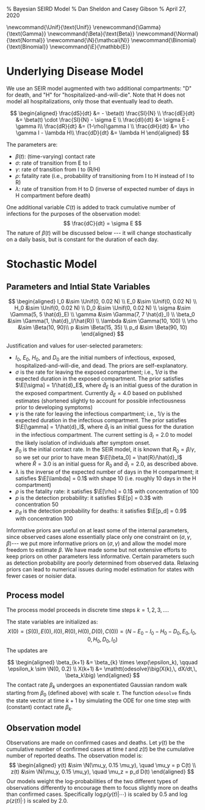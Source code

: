 % Bayesian SEIRD Model
% Dan Sheldon and Casey Gibson
% April 27, 2020

\newcommand{\Unif}{\text{Unif}}
\renewcommand{\Gamma}{\text{Gamma}}
\newcommand{\Beta}{\text{Beta}}
\newcommand{\Normal}{\text{Normal}}
\newcommand{\N}{\mathcal{N}}
\newcommand{\Binomial}{\text{Binomial}}
\newcommand{\E}{\mathbb{E}}


# Underlying Disease Model 
We use an SEIR model augmented with two additional compartments: "D" for death, and "H" for "hospitalized-and-will-die". Note that H does not model all hospitalizations, only those that eventually lead to death.

$$
\begin{aligned}
\frac{dS}{dt} &= - \beta(t) \frac{SI}{N}  \\
\frac{dE}{dt} &= \beta(t) \cdot \frac{SI}{N} - \sigma E \\
\frac{dI}{dt} &= \sigma E - \gamma I\\
\frac{dR}{dt} &= (1-\rho)\gamma I  \\
\frac{dH}{dt} &= \rho \gamma I - \lambda H\\
\frac{dD}{dt} &= \lambda H 
\end{aligned}
$$

The parameters are:

* $\beta(t)$: (time-varying) contact rate
* $\sigma$: rate of transition from E to I
* $\gamma$: rate of transition from I to (R/H)
* $\rho$: fatality rate (i.e., probability of transitioning from I to H instead of I to R)
* $\lambda$: rate of transition from H to D (inverse of expected number of days in H compartment before death)

One additional variable $C(t)$ is added to track cumulative number of infections for the purposes of the observation model:
$$
\frac{dC}{dt} = \sigma E
$$
The nature of $\beta(t)$ will be discussed below --- it will change stochastically on a daily basis, but is constant for the duration of each day.


# Stochastic Model
## Parameters and Intial State Variables

$$
\begin{aligned}
I_0 &\sim \Unif(0, 0.02 N) \\
E_0 &\sim \Unif(0, 0.02 N) \\
H_0 &\sim \Unif(0, 0.02 N) \\
D_0 &\sim \Unif(0, 0.02 N) \\
\sigma &\sim \Gamma(5, 5 \hat{d}_E) \\
\gamma &\sim \Gamma(7, 7 \hat{d}_I) \\
\beta_0 &\sim \Gamma(1, \hat{d}_I/\hat{R}) \\
\lambda &\sim \Gamma(10, 100) \\
\rho &\sim \Beta(10, 90)\\
p &\sim \Beta(15, 35) \\
p_d &\sim \Beta(90, 10) 
\end{aligned}
$$

Justification and values for user-selected parameters: 

* $I_0$, $E_0$, $H_0$, and $D_0$ are the initial numbers of infectious, exposed, hospitalized-and-will-die, and dead. The priors are self-explanatory.
* $\sigma$ is the rate for leaving the exposed compartment; i.e., $1/\sigma$ is the expected duration in the exposed compartment. The prior satisfies $\E[\sigma] = 1/\hat{d}_E$, where $\hat{d}_E$ is an initial guess of the duration in the exposed compartment. Currently $\hat{d}_E = 4.0$ based on published estimates (shortened slightly to account for possible infectiousness prior to developing symptoms)
* $\gamma$ is the rate for leaving the infectious compartment; i.e., $1/\gamma$ is the expected duration in the infectious compartment. The prior satisfies $\E[\gamma] = 1/\hat{d}_I$, where $\hat{d}_I$ is an initial guess for the duration in the infectious compartment. The current setting is $\hat{d}_I = 2.0$ to model the likely isolation of individuals after symptom onset. 
* $\beta_0$ is the initial contact rate. In the SEIR model, it is known that $R_0 = \beta/\gamma$, so we set our prior to have mean $\E[\beta_0] = \hat{R}/\hat{d}_I$ where $\hat{R} = 3.0$ is an initial guess for $R_0$ and $\hat{d}_I = 2.0$, as described above.
* $\lambda$ is the inverse of the expected number of days in the H compartment; it satisfies $\E[\lambda] = 0.1$ with shape 10 (i.e. roughly 10 days in the H compartment)
* $\rho$ is the fatality rate: it satisfies $\E[\rho] = 0.1$ with concentration of $100$
* $p$ is the detection probability: it satisfies $\E[p] = 0.3$ with concentration 50
* $p_d$ is the detection probability for deaths: it satisfies $\E[p_d] = 0.9$ with concentration 100

Informative priors are useful on at least some of the internal parameters, since observed cases alone essentially place only one constraint on $(\sigma, \gamma, \beta)$--- we put more informative priors on $(\sigma, \gamma)$ and allow the model more freedom to estimate $\beta$. We have made some but not extensive efforts to keep priors on other parameters less informative. Certain parameters such as detection probability are poorly determined from observed data. Relaxing priors can lead to numerical issues during model estimation for states with fewer cases or noisier data.

## Process model
The process model proceeds in discrete time steps $k=1, 2, 3, \ldots$.

The state variables are initialized as:
$$
X(0) = \big(S(0), E(0), I(0), R(0), H(0), D(0), C(0)\big) = \big(N-E_0-I_0-H_0-D_0,E_0,I_0, 0, H_0, D_0, I_0\big)
$$
The updates are

$$
\begin{aligned}
\beta_{k+1} &= \beta_{k} \times \exp(\epsilon_k), \qquad \epsilon_k \sim \N(0, 0.2) \\
X(k+1) &= \mathtt{odesolve}\big(X(k),\, dX/dt,\, \beta_k\big)
\end{aligned}
$$
The contact rate $\beta_k$ undergoes an exponentiated Gaussian random walk starting from $\beta_0$ (defined above) with scale $\tau$. The function $\mathtt{odesolve}$ finds the state vector at time $k+1$ by simulating the ODE for one time step with (constant) contact rate $\beta_k$.

## Observation model

Observations are made on confirmed cases and deaths. Let $y(t)$ be the cumulative number of confirmed cases at time $t$ and $z(t)$ be the cumulative number of reported deaths. The observation model is:
$$
\begin{aligned}
y(t) &\sim \N(\mu_y, 0.15 \mu_y), \quad \mu_y = p C(t)  \\
z(t) &\sim \N(\mu_y, 0.15 \mu_y), \quad \mu_z = p_d D(t)
\end{aligned}
$$
Our models weight the log-probabilities of the two different types of observations differently to encourage them to focus slightly more on deaths than confirmed cases. Specifically $\log p(y(t) | \cdots)$ is scaled by 0.5 and $\log p(z(t) | \cdot)$ is scaled by 2.0.
